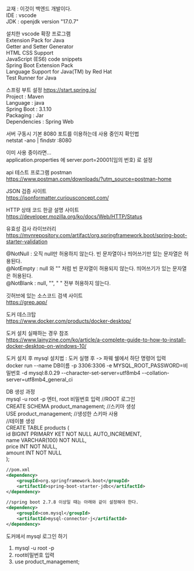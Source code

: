 교재 : 이것이 백엔드 개발이다.   
IDE : vscode   
JDK : openjdk version "17.0.7"  

설치한 vscode 확장 프로그램  
Extension Pack for Java  
Getter and Setter Generator  
HTML CSS Support  
JavaScript (ES6) code snippets  
Spring Boot Extension Pack  
Language Support for Java(TM) by Red Hat  
Test Runner for Java

스프링 부트 설정 https://start.spring.io/  
Project : Maven   
Language : java  
Spring Boot : 3.1.10  
Packaging : Jar  
Dependencies : Spring Web  

서버 구동시 기본 8080 포트를 이용하는데 사용 중인지 확인법   
netstat -ano | findstr :8080 

이미 사용 중이라면...  
application.properties 에 server.port=20001(임의 번호) 로 설정

 api 테스트 프로그램 postman   
 https://www.postman.com/downloads/?utm_source=postman-home

 JSON 검증 사이트  
 https://jsonformatter.curiousconcept.com/  

 HTTP 상태 코드 한글 설명 사이트  
 https://developer.mozilla.org/ko/docs/Web/HTTP/Status

 유효성 검사 라이브러리  
 https://mvnrepository.com/artifact/org.springframework.boot/spring-boot-starter-validation  

 @NotNull : 오직 null만 허용하지 않는다. 빈 문자열이나 띄어쓰기만 있는 문자열은 허용된다.  
 @NotEmpty : null 와 "" 처럼 빈 문자열이 허용되지 않는다. 띄어쓰기가 있는 문자열은 허용된다.  
 @NotBlank : null, "", " " 전부 허용하지 않는다.  

 깃허브에 있는 소스코드 검색 사이트  
 https://grep.app/   

 도커 데스크탑  
 https://www.docker.com/products/docker-desktop/  

 도커 설치 실패하는 경우 참조  
 https://www.lainyzine.com/ko/article/a-complete-guide-to-how-to-install-docker-desktop-on-windows-10/

 도커 설치 후 mysql 설치법 : 도커 실행 후 -> 파웨 쉘에서 하단 명령어 입력  
 docker run --name DB이름 -p 3306:3306 -e MYSQL_ROOT_PASSWORD=비밀번호 -d mysql:8.0.29 --character-set-server=utf8mb4 --collation-server=utf8mb4_general_ci

 DB 생성 과정  
 mysql -u root -p 엔터, root 비밀번호 입력 //ROOT 로그인  
 CREATE SCHEMA product_management; //스키마 생성  
 USE product_management;  //생성한 스키마 사용  
 //테이블 생성  
 CREATE TABLE products (  
    id BIGINT PRIMARY KET NOT NULL AUTO_INCREMENT,  
    name VARCHAR(100) NOT NULL,  
    price INT NOT NULL,  
    amount INT NOT NULL  
 );  

```xml
//pom.xml
<dependency>
    <groupId>org.springframework.boot</groupId>
    <artifactId>spring-boot-starter-jdbc</artifactId>
</dependency>

//spring boot 2.7.8 이상일 때는 아래와 같이 설정해야 한다.
<dependency>
    <groupId>com.mysql</groupId>
    <artifactId>mysql-connector-j</artifactId>
</dependency>

```
도커에서 mysql 로그인 하기  
1) mysql -u root -p 
2) root비밀번호 입력
3) use product_management;